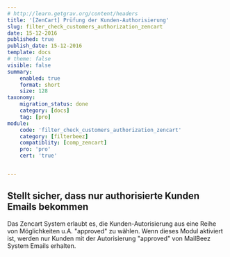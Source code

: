 ```yaml
---
# http://learn.getgrav.org/content/headers
title: '[ZenCart] Prüfung der Kunden-Authorisierung'
slug: filter_check_customers_authorization_zencart
date: 15-12-2016
published: true
publish_date: 15-12-2016
template: docs
# theme: false
visible: false
summary:
    enabled: true
    format: short
    size: 128
taxonomy:
    migration_status: done
    category: [docs]
    tag: [pro]
module:
    code: 'filter_check_customers_authorization_zencart'
    category: [filterbeez]
    compatiblity: [comp_zencart]
    pro: 'pro'
    cert: 'true'      


---
```


## Stellt sicher, dass nur authorisierte Kunden Emails bekommen

Das Zencart System erlaubt es, die Kunden-Autorisierung aus eine Reihe von Möglichkeiten u.A. "approved" zu wählen. Wenn dieses Modul aktiviert ist, werden nur Kunden mit der Autorisierung "approved" von MailBeez System Emails erhalten.